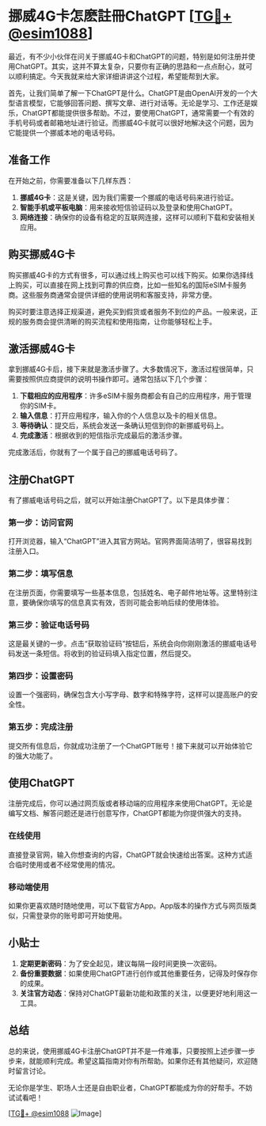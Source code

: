 # 挪威4G卡怎麽註冊ChatGPT [[TG💪+ @esim1088](https://t.me/s/esim1088)]

最近，有不少小伙伴在问关于挪威4G卡和ChatGPT的问题，特别是如何注册并使用ChatGPT。其实，这并不算太复杂，只要你有正确的思路和一点点耐心，就可以顺利搞定。今天我就来给大家详细讲讲这个过程，希望能帮到大家。

首先，让我们简单了解一下ChatGPT是什么。ChatGPT是由OpenAI开发的一个大型语言模型，它能够回答问题、撰写文章、进行对话等。无论是学习、工作还是娱乐，ChatGPT都能提供很多帮助。不过，要使用ChatGPT，通常需要一个有效的手机号码或者邮箱地址进行验证。而挪威4G卡就可以很好地解决这个问题，因为它能提供一个挪威本地的电话号码。

## 准备工作

在开始之前，你需要准备以下几样东西：

1. **挪威4G卡**：这是关键，因为我们需要一个挪威的电话号码来进行验证。
2. **智能手机或平板电脑**：用来接收短信验证码以及登录和使用ChatGPT。
3. **网络连接**：确保你的设备有稳定的互联网连接，这样可以顺利下载和安装相关应用。

## 购买挪威4G卡

购买挪威4G卡的方式有很多，可以通过线上购买也可以线下购买。如果你选择线上购买，可以直接在网上找到可靠的供应商，比如一些知名的国际eSIM卡服务商。这些服务商通常会提供详细的使用说明和客服支持，非常方便。

购买时要注意选择正规渠道，避免买到假货或者服务不到位的产品。一般来说，正规的服务商会提供清晰的购买流程和使用指南，让你能够轻松上手。

## 激活挪威4G卡

拿到挪威4G卡后，接下来就是激活步骤了。大多数情况下，激活过程很简单，只需要按照供应商提供的说明书操作即可。通常包括以下几个步骤：

1. **下载相应的应用程序**：许多eSIM卡服务商都会有自己的应用程序，用于管理你的SIM卡。
2. **输入信息**：打开应用程序，输入你的个人信息以及卡的相关信息。
3. **等待确认**：提交后，系统会发送一条确认短信到你的新挪威号码上。
4. **完成激活**：根据收到的短信指示完成最后的激活步骤。

完成激活后，你就有了一个属于自己的挪威电话号码了。

## 注册ChatGPT

有了挪威电话号码之后，就可以开始注册ChatGPT了。以下是具体步骤：

### 第一步：访问官网

打开浏览器，输入“ChatGPT”进入其官方网站。官网界面简洁明了，很容易找到注册入口。

### 第二步：填写信息

在注册页面，你需要填写一些基本信息，包括姓名、电子邮件地址等。这里特别注意，要确保你填写的信息真实有效，否则可能会影响后续的使用体验。

### 第三步：验证电话号码

这是最关键的一步。点击“获取验证码”按钮后，系统会向你刚刚激活的挪威电话号码发送一条短信。将收到的验证码填入指定位置，然后提交。

### 第四步：设置密码

设置一个强密码，确保包含大小写字母、数字和特殊字符，这样可以提高账户的安全性。

### 第五步：完成注册

提交所有信息后，你就成功注册了一个ChatGPT账号！接下来就可以开始体验它的强大功能了。

## 使用ChatGPT

注册完成后，你可以通过网页版或者移动端的应用程序来使用ChatGPT。无论是编写文档、解答问题还是进行创意写作，ChatGPT都能为你提供强大的支持。

### 在线使用

直接登录官网，输入你想查询的内容，ChatGPT就会快速给出答案。这种方式适合临时使用或者不经常使用的情况。

### 移动端使用

如果你更喜欢随时随地使用，可以下载官方App。App版本的操作方式与网页版类似，只需登录你的账号即可开始使用。

## 小贴士

1. **定期更新密码**：为了安全起见，建议每隔一段时间更换一次密码。
2. **备份重要数据**：如果使用ChatGPT进行创作或其他重要任务，记得及时保存你的成果。
3. **关注官方动态**：保持对ChatGPT最新功能和政策的关注，以便更好地利用这一工具。

## 总结

总的来说，使用挪威4G卡注册ChatGPT并不是一件难事，只要按照上述步骤一步步来，就能顺利完成。希望这篇指南对你有所帮助。如果你还有其他疑问，欢迎随时留言讨论。

无论你是学生、职场人士还是自由职业者，ChatGPT都能成为你的好帮手。不妨试试看吧！

[[TG💪+ @esim1088](https://t.me/s/esim1088) ![Image](https://i.postimg.cc/4NQfJmqS/Snipaste-2025-05-13-00-14-12.png)]